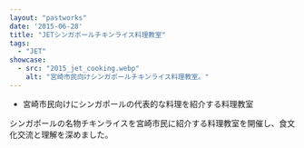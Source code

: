 ```yaml
---
layout: "pastworks"
date: '2015-06-28'
title: "JETシンガポールチキンライス料理教室"
tags:
  - "JET"
showcase:
  - src: "2015_jet_cooking.webp"
    alt: "宮崎市民向けシンガポールチキンライス料理教室。"
---
```

- 宮崎市民向けにシンガポールの代表的な料理を紹介する料理教室

シンガポールの名物チキンライスを宮崎市民に紹介する料理教室を開催し、食文化交流と理解を深めました。
